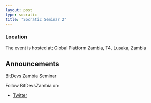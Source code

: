 ```yaml
---
layout: post
type: socratic
title: "Socratic Seminar 2"
---
```


### Location

The event is hosted at;
Global Platform Zambia, T4, Lusaka, Zambia

## Announcements

BitDevs Zambia Seminar

Follow BitDevsZambia on:

- [Twitter](https://x.com/BitDevsZambia)
